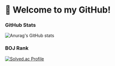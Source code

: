 
# 👋 Welcome to my GitHub!

### GitHub Stats
![Anurag's GitHub stats](https://github-readme-stats.vercel.app/api?username=EungHo1&show_icons=true&theme=radical)
### BOJ Rank
<a href="https://solved.ac/profile/ho2762">![Solved.ac Profile](http://mazassumnida.wtf/api/v2/generate_badge?boj=ho2762)</a>

<!--
**EungHo1/EungHo1** is a ✨ _special_ ✨ repository because its `README.md` (this file) appears on your GitHub profile.

Here are some ideas to get you started:

- 🔭 I’m currently working on ...
- 🌱 I’m currently learning ...
- 👯 I’m looking to collaborate on ...
- 🤔 I’m looking for help with ...
- 💬 Ask me about ...
- 📫 How to reach me: ...
- 😄 Pronouns: ...
- ⚡ Fun fact: ...
-->

